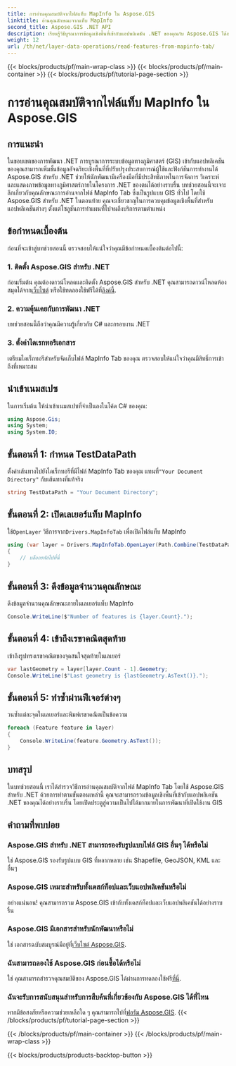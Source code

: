 ```yaml
---
title: การอ่านคุณสมบัติจากไฟล์แท็บ MapInfo ใน Aspose.GIS
linktitle: อ่านคุณลักษณะจากแท็บ MapInfo
second_title: Aspose.GIS .NET API
description: เรียนรู้วิธีบูรณาการข้อมูลเชิงพื้นที่เข้ากับแอปพลิเคชัน .NET ของคุณกับ Aspose.GIS ได้อย่างราบรื่น ช่วยให้คุณอ่านคุณสมบัติจากไฟล์ MapInfo Tab ได้อย่างง่ายดาย
weight: 12
url: /th/net/layer-data-operations/read-features-from-mapinfo-tab/
---
```


{{< blocks/products/pf/main-wrap-class >}}
{{< blocks/products/pf/main-container >}}
{{< blocks/products/pf/tutorial-page-section >}}

# การอ่านคุณสมบัติจากไฟล์แท็บ MapInfo ใน Aspose.GIS

## การแนะนำ
ในขอบเขตของการพัฒนา .NET การบูรณาการระบบข้อมูลทางภูมิศาสตร์ (GIS) เข้ากับแอปพลิเคชันของคุณสามารถเพิ่มชั้นข้อมูลอัจฉริยะเชิงพื้นที่ที่ปรับปรุงประสบการณ์ผู้ใช้และฟังก์ชันการทำงานได้ Aspose.GIS สำหรับ .NET ช่วยให้นักพัฒนามีเครื่องมือที่มีประสิทธิภาพในการจัดการ วิเคราะห์ และแสดงภาพข้อมูลทางภูมิศาสตร์ภายในโครงการ .NET ของตนได้อย่างราบรื่น บทช่วยสอนนี้จะเจาะลึกเกี่ยวกับคุณลักษณะการอ่านจากไฟล์ MapInfo Tab ซึ่งเป็นรูปแบบ GIS ทั่วไป โดยใช้ Aspose.GIS สำหรับ .NET ในตอนท้าย คุณจะเชี่ยวชาญในการควบคุมข้อมูลเชิงพื้นที่สำหรับแอปพลิเคชันต่างๆ ตั้งแต่โซลูชันการทำแผนที่ไปจนถึงบริการตามตำแหน่ง
## ข้อกำหนดเบื้องต้น
ก่อนที่จะเข้าสู่บทช่วยสอนนี้ ตรวจสอบให้แน่ใจว่าคุณมีข้อกำหนดเบื้องต้นต่อไปนี้:
### 1. ติดตั้ง Aspose.GIS สำหรับ .NET
 ก่อนเริ่มต้น คุณต้องดาวน์โหลดและติดตั้ง Aspose.GIS สำหรับ .NET คุณสามารถดาวน์โหลดห้องสมุดได้จาก[เว็บไซต์](https://releases.aspose.com/gis/net/) หรือใช้ทดลองใช้ฟรีได้ที่[ลิงค์นี้](https://releases.aspose.com/).
### 2. ความคุ้นเคยกับการพัฒนา .NET
บทช่วยสอนนี้ถือว่าคุณมีความรู้เกี่ยวกับ C# และกรอบงาน .NET
### 3. ตั้งค่าไดเรกทอรีเอกสาร
เตรียมไดเร็กทอรีสำหรับจัดเก็บไฟล์ MapInfo Tab ของคุณ ตรวจสอบให้แน่ใจว่าคุณมีสิทธิ์การเข้าถึงที่เหมาะสม

## นำเข้าเนมสเปซ
ในการเริ่มต้น ให้นำเข้าเนมสเปซที่จำเป็นลงในโค้ด C# ของคุณ:
```csharp
using Aspose.Gis;
using System;
using System.IO;
```

## ขั้นตอนที่ 1: กำหนด TestDataPath
 ตั้งค่าเส้นทางไปยังไดเร็กทอรีที่มีไฟล์ MapInfo Tab ของคุณ แทนที่`"Your Document Directory"` กับเส้นทางที่แท้จริง
```csharp
string TestDataPath = "Your Document Directory";
```
## ขั้นตอนที่ 2: เปิดเลเยอร์แท็บ MapInfo
 ใช้`OpenLayer` วิธีการจาก`Drivers.MapInfoTab` เพื่อเปิดไฟล์แท็บ MapInfo
```csharp
using (var layer = Drivers.MapInfoTab.OpenLayer(Path.Combine(TestDataPath, "data.tab")))
{
    // บล็อกรหัสไปที่นี่
}
```
## ขั้นตอนที่ 3: ดึงข้อมูลจำนวนคุณลักษณะ
ดึงข้อมูลจำนวนคุณลักษณะภายในเลเยอร์แท็บ MapInfo
```csharp
Console.WriteLine($"Number of features is {layer.Count}.");
```
## ขั้นตอนที่ 4: เข้าถึงเรขาคณิตสุดท้าย
เข้าถึงรูปทรงเรขาคณิตของจุดสนใจสุดท้ายในเลเยอร์
```csharp
var lastGeometry = layer[layer.Count - 1].Geometry;
Console.WriteLine($"Last geometry is {lastGeometry.AsText()}.");
```
## ขั้นตอนที่ 5: ทำซ้ำผ่านฟีเจอร์ต่างๆ
วนซ้ำแต่ละจุดในเลเยอร์และพิมพ์เรขาคณิตเป็นข้อความ
```csharp
foreach (Feature feature in layer)
{
    Console.WriteLine(feature.Geometry.AsText());
}
```

## บทสรุป
ในบทช่วยสอนนี้ เราได้สำรวจวิธีการอ่านคุณสมบัติจากไฟล์ MapInfo Tab โดยใช้ Aspose.GIS สำหรับ .NET ด้วยการทำตามขั้นตอนเหล่านี้ คุณจะสามารถรวมข้อมูลเชิงพื้นที่เข้ากับแอปพลิเคชัน .NET ของคุณได้อย่างราบรื่น โดยเปิดประตูสู่ความเป็นไปได้มากมายในการพัฒนาที่เปิดใช้งาน GIS
## คำถามที่พบบ่อย
### Aspose.GIS สำหรับ .NET สามารถรองรับรูปแบบไฟล์ GIS อื่นๆ ได้หรือไม่
ใช่ Aspose.GIS รองรับรูปแบบ GIS ที่หลากหลาย เช่น Shapefile, GeoJSON, KML และอื่นๆ
### Aspose.GIS เหมาะสำหรับทั้งเดสก์ท็อปและเว็บแอปพลิเคชันหรือไม่
อย่างแน่นอน! คุณสามารถรวม Aspose.GIS เข้ากับทั้งเดสก์ท็อปและเว็บแอปพลิเคชันได้อย่างราบรื่น
### Aspose.GIS มีเอกสารสำหรับนักพัฒนาหรือไม่
 ใช่ เอกสารฉบับสมบูรณ์มีอยู่ที่[เว็บไซต์ Aspose.GIS](https://reference.aspose.com/gis/net/).
### ฉันสามารถลองใช้ Aspose.GIS ก่อนซื้อได้หรือไม่
 ใช่ คุณสามารถสำรวจคุณสมบัติของ Aspose.GIS ได้ผ่านการทดลองใช้ฟรี[ที่นี่](https://releases.aspose.com/).
### ฉันจะรับการสนับสนุนสำหรับการสืบค้นที่เกี่ยวข้องกับ Aspose.GIS ได้ที่ไหน
 หากมีข้อสงสัยหรือความช่วยเหลือใด ๆ คุณสามารถไปที่[ฟอรัม Aspose.GIS](https://forum.aspose.com/c/gis/33).
{{< /blocks/products/pf/tutorial-page-section >}}

{{< /blocks/products/pf/main-container >}}
{{< /blocks/products/pf/main-wrap-class >}}

{{< blocks/products/products-backtop-button >}}
